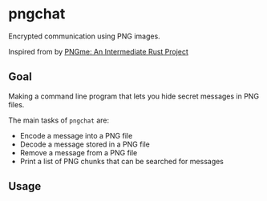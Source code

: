 # pngchat

Encrypted communication using PNG images.

Inspired from by [PNGme: An Intermediate Rust Project](https://picklenerd.github.io/pngme_book/introduction.html)

## Goal

Making a command line program that lets you hide secret messages in PNG files.

The main tasks of `pngchat` are:

- Encode a message into a PNG file
- Decode a message stored in a PNG file
- Remove a message from a PNG file
- Print a list of PNG chunks that can be searched for messages

## Usage

```rust

```
